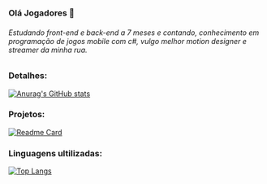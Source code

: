 ### Olá Jogadores 👋

###### Estudando front-end e back-end a 7 meses e contando, conhecimento em programação de jogos mobile com c#, vulgo melhor motion designer e streamer da minha rua.

### Detalhes:

[![Anurag's GitHub stats](https://github-readme-stats.vercel.app/api?username=playerLuiz&show_icons=true&theme=dark)](https://github.com/anuraghazra/github-readme-stats)

### Projetos:

[![Readme Card](https://github-readme-stats.vercel.app/api/pin/?username=playerLuiz&repo=TikTok-Projeto&show_icons=true&theme=dark)](https://github.com/anuraghazra/github-readme-stats)

### Linguagens ultilizadas:

[![Top Langs](https://github-readme-stats.vercel.app/api/top-langs/?username=playerLuiz&repo=TikTok-Projeto&show_icons=true&theme=dark)](https://github.com/anuraghazra/github-readme-stats)



